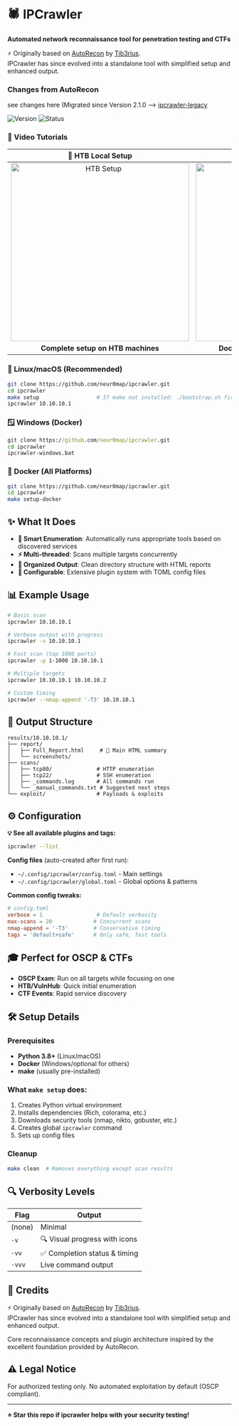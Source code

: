 # 🕷️ IPCrawler

**Automated network reconnaissance tool for penetration testing and CTFs**

⚡ Originally based on [AutoRecon](https://github.com/Tib3rius/AutoRecon) by [Tib3rius](https://github.com/Tib3rius).  
IPCrawler has since evolved into a standalone tool with simplified setup and enhanced output.
### Changes from AutoRecon
   see changes here (Migrated since Version 2.1.0 --> [ipcrawler-legacy](https://github.com/neur0map/ipcrawler-legacy)

![Version](https://img.shields.io/badge/Version-v2.1.0-brightgreen) ![Status](https://img.shields.io/badge/Status-Stable-brightgreen)




### 🎥 Video Tutorials

<div align="center">

| **🐧 HTB Local Setup** | **🍎 Docker on macOS** |
|:--:|:--:|
| <a href="https://youtu.be/lBXAzpUrtlw" target="_blank"><img src="https://img.youtube.com/vi/lBXAzpUrtlw/maxresdefault.jpg" alt="HTB Setup" width="400"></a> | <a href="https://youtu.be/i6Y5Rn0--kA" target="_blank"><img src="https://img.youtube.com/vi/i6Y5Rn0--kA/maxresdefault.jpg" alt="macOS Setup" width="400"></a> |
| **Complete setup on HTB machines** | **Docker installation & usage on macOS** |

</div>

### 🐧 Linux/macOS (Recommended)
```bash
git clone https://github.com/neur0map/ipcrawler.git
cd ipcrawler
make setup                  # If make not installed: ./bootstrap.sh first
ipcrawler 10.10.10.1
```

### 🪟 Windows (Docker)
```cmd
git clone https://github.com/neur0map/ipcrawler.git
cd ipcrawler
ipcrawler-windows.bat
```

### 🐳 Docker (All Platforms)
```bash
git clone https://github.com/neur0map/ipcrawler.git
cd ipcrawler
make setup-docker
```

## ✨ What It Does

- **🎯 Smart Enumeration**: Automatically runs appropriate tools based on discovered services
- **⚡ Multi-threaded**: Scans multiple targets concurrently  
- **📁 Organized Output**: Clean directory structure with HTML reports
- **🔧 Configurable**: Extensive plugin system with TOML config files

## 📊 Example Usage

```bash
# Basic scan
ipcrawler 10.10.10.1

# Verbose output with progress
ipcrawler -v 10.10.10.1

# Fast scan (top 1000 ports)
ipcrawler -p 1-1000 10.10.10.1

# Multiple targets
ipcrawler 10.10.10.1 10.10.10.2

# Custom timing
ipcrawler --nmap-append '-T3' 10.10.10.1
```

## 📁 Output Structure

```
results/10.10.10.1/
├── report/
│   ├── Full_Report.html     # 🌟 Main HTML summary
│   └── screenshots/
├── scans/
│   ├── tcp80/              # HTTP enumeration
│   ├── tcp22/              # SSH enumeration
│   ├── _commands.log       # All commands run
│   └── _manual_commands.txt # Suggested next steps
└── exploit/                # Payloads & exploits
```

## ⚙️ Configuration

**💡 See all available plugins and tags:**
```bash
ipcrawler --list
```

**Config files** (auto-created after first run):
- `~/.config/ipcrawler/config.toml` - Main settings
- `~/.config/ipcrawler/global.toml` - Global options & patterns

**Common config tweaks:**
```toml
# config.toml
verbose = 1                 # Default verbosity
max-scans = 20             # Concurrent scans
nmap-append = '-T3'        # Conservative timing
tags = 'default+safe'      # Only safe, fast tools
```

## 🎓 Perfect for OSCP & CTFs

- **OSCP Exam**: Run on all targets while focusing on one
- **HTB/VulnHub**: Quick initial enumeration
- **CTF Events**: Rapid service discovery

## 🛠️ Setup Details

### Prerequisites
- **Python 3.8+** (Linux/macOS)
- **Docker** (Windows/optional for others)
- **make** (usually pre-installed)

### What `make setup` does:
1. Creates Python virtual environment
2. Installs dependencies (Rich, colorama, etc.)
3. Downloads security tools (nmap, nikto, gobuster, etc.)
4. Creates global `ipcrawler` command
5. Sets up config files

### Cleanup
```bash
make clean  # Removes everything except scan results
```

## 🔍 Verbosity Levels

| Flag | Output |
|------|--------|
| (none) | Minimal |
| `-v` | 🔍 Visual progress with icons |
| `-vv` | ✅ Completion status & timing |
| `-vvv` | Live command output |

## 🙏 Credits

⚡ Originally based on [AutoRecon](https://github.com/Tib3rius/AutoRecon) by [Tib3rius](https://github.com/Tib3rius).  
IPCrawler has since evolved into a standalone tool with simplified setup and enhanced output.

Core reconnaissance concepts and plugin architecture inspired by the excellent foundation provided by AutoRecon.

## ⚠️ Legal Notice

For authorized testing only. No automated exploitation by default (OSCP compliant).

---

**⭐ Star this repo if ipcrawler helps with your security testing!**
